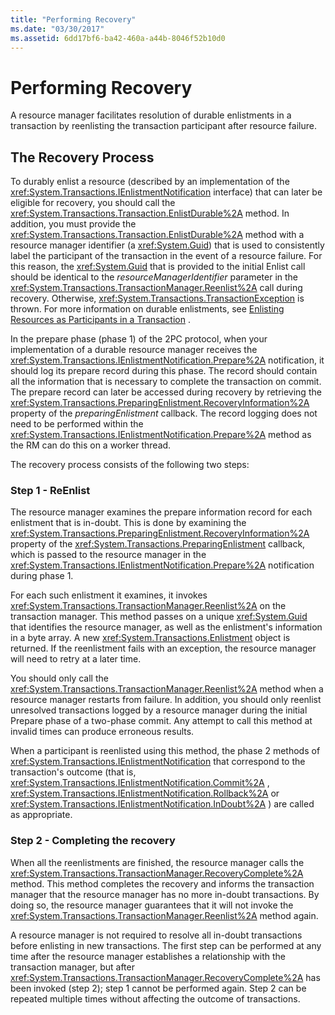```yaml
---
title: "Performing Recovery"
ms.date: "03/30/2017"
ms.assetid: 6dd17bf6-ba42-460a-a44b-8046f52b10d0
---
```

# Performing Recovery
A resource manager facilitates resolution of durable enlistments in a transaction by reenlisting the transaction participant after resource failure.  
  
## The Recovery Process  
 To durably enlist a resource (described by an implementation of the <xref:System.Transactions.IEnlistmentNotification> interface) that can later be eligible for recovery, you should call the <xref:System.Transactions.Transaction.EnlistDurable%2A> method. In addition, you must provide the <xref:System.Transactions.Transaction.EnlistDurable%2A> method with a resource manager identifier (a <xref:System.Guid>) that is used to consistently label the participant of the transaction in the event of a resource failure. For this reason, the <xref:System.Guid> that is provided to the initial Enlist call should be identical to the *resourceManagerIdentifier* parameter in the <xref:System.Transactions.TransactionManager.Reenlist%2A> call during recovery. Otherwise, <xref:System.Transactions.TransactionException> is thrown. For more information on durable enlistments, see [Enlisting Resources as Participants in a Transaction](enlisting-resources-as-participants-in-a-transaction.md) .  
  
 In the prepare phase (phase 1) of the 2PC protocol, when your implementation of a durable resource manager receives the <xref:System.Transactions.IEnlistmentNotification.Prepare%2A> notification, it should log its prepare record during this phase. The record should contain all the information that is necessary to complete the transaction on commit. The prepare record can later be accessed during recovery by retrieving the <xref:System.Transactions.PreparingEnlistment.RecoveryInformation%2A> property of the *preparingEnlistment* callback. The record logging does not need to be performed within the <xref:System.Transactions.IEnlistmentNotification.Prepare%2A> method as the RM can do this on a worker thread.  
  
 The recovery process consists of the following two steps:  
  
### Step 1 - ReEnlist  
 The resource manager examines the prepare information record for each enlistment that is in-doubt. This is done by examining the <xref:System.Transactions.PreparingEnlistment.RecoveryInformation%2A> property of the <xref:System.Transactions.PreparingEnlistment> callback, which is passed to the resource manager in the <xref:System.Transactions.IEnlistmentNotification.Prepare%2A> notification during phase 1.  
  
 For each such enlistment it examines, it invokes <xref:System.Transactions.TransactionManager.Reenlist%2A> on the transaction manager. This method passes on a unique <xref:System.Guid> that identifies the resource manager, as well as the enlistment's information in a byte array. A new <xref:System.Transactions.Enlistment> object is returned. If the reenlistment fails with an exception, the resource manager will need to retry at a later time.  
  
 You should only call the <xref:System.Transactions.TransactionManager.Reenlist%2A> method when a resource manager restarts from failure. In addition, you should only reenlist unresolved transactions logged by a resource manager during the initial Prepare phase of a two-phase commit. Any attempt to call this method at invalid times can produce erroneous results.  
  
 When a participant is reenlisted using this method, the phase 2 methods of <xref:System.Transactions.IEnlistmentNotification> that correspond to the transaction's outcome (that is, <xref:System.Transactions.IEnlistmentNotification.Commit%2A> , <xref:System.Transactions.IEnlistmentNotification.Rollback%2A> or <xref:System.Transactions.IEnlistmentNotification.InDoubt%2A> ) are called as appropriate.  
  
### Step 2 - Completing the recovery  
 When all the reenlistments are finished, the resource manager calls the <xref:System.Transactions.TransactionManager.RecoveryComplete%2A> method. This method completes the recovery and informs the transaction manager that the resource manager has no more in-doubt transactions. By doing so, the resource manager guarantees that it will not invoke the <xref:System.Transactions.TransactionManager.Reenlist%2A> method again.  
  
 A resource manager is not required to resolve all in-doubt transactions before enlisting in new transactions. The first step can be performed at any time after the resource manager establishes a relationship with the transaction manager, but after <xref:System.Transactions.TransactionManager.RecoveryComplete%2A> has been invoked (step 2); step 1 cannot be performed again. Step 2 can be repeated multiple times without affecting the outcome of transactions.

